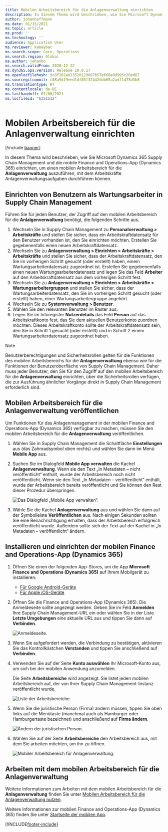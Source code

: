 ```yaml
---
title: Mobilen Arbeitsbereich für die Anlagenverwaltung einrichten
description: In diesem Thema wird beschrieben, wie Sie Microsoft Dynamics 365 Supply Chain Management und die mobile Finance and Operations-App (Dynamics 365) einrichten, um einen mobilen Arbeitsbereich für die Anlagenverwaltung auszuführen, mit dem Arbeitskräfte Anlagenverwaltungsaufgaben durchführen können.
author: johanhoffmann
ms.date: 01/15/2021
ms.topic: article
ms.prod: ''
ms.technology: ''
audience: Application User
ms.reviewer: kamaybac
ms.search.scope: Core, Operations
ms.search.region: Global
ms.author: johanho
ms.search.validFrom: 2020-12-22
ms.dyn365.ops.version: Release 10.0.17
ms.openlocfilehash: 9c8f202a813520129867b57e660e8d995c20ed87
ms.sourcegitcommit: c08a9d19eed1df03f32442ddb65a2adf1473d3b6
ms.translationtype: HT
ms.contentlocale: de-DE
ms.lasthandoff: 07/06/2021
ms.locfileid: "6351512"
---
```

# <a name="set-up-the-asset-management-mobile-workspace"></a>Mobilen Arbeitsbereich für die Anlagenverwaltung einrichten

[!include [banner](../includes/banner.md)]

In diesem Thema wird beschrieben, wie Sie Microsoft Dynamics 365 Supply Chain Management und die mobile Finance and Operations-App (Dynamics 365) einrichten, um einen mobilen Arbeitsbereich für die **Anlagenverwaltung** auszuführen, mit dem Arbeitskräfte Anlagenverwaltungsaufgaben durchführen können.

## <a name="set-up-maintenance-worker-users-in-supply-chain-management"></a>Einrichten von Benutzern als Wartungsarbeiter in Supply Chain Management

Führen Sie für jeden Benutzer, der Zugriff auf den mobilen Arbeitsbereich für die **Anlalgenverwaltung** benötigt, die folgenden Schritte aus.

1. Wechseln Sie in Supply Chain Management zu **Personalverwaltung \> Arbeitskräfte** und stellen Sie sicher, dass ein Arbeitskraftdatensatz für den Benutzer vorhanden ist, den Sie einrichten möchten. Erstellen Sie gegebenenfalls einen neuen Arbeitskraftdatensatz.
1. Wechseln Sie zu **Anlagenverwaltung \> Einrichten \> Arbeitskräfte \> Arbeitskräfte** und stellen Sie sicher, dass der Arbeitskraftdatensatz, den Sie im vorherigen Schritt gesucht (oder erstellt) haben, einem Wartungsarbeiterdatensatz zugeordnet ist. Erstellen Sie gegebenenfalls einen neuen Wartungsarbeiterdatensatz und legen Sie das Feld **Arbeiter** auf den Arbeitskraftdatensatz aus dem vorherigen Schritt fest.
1. Wechseln Sie zu **Anlagenverwaltung \> Einrichten \> Arbeitskräfte \> Wartungsarbeitergruppen** und stellen Sie sicher, dass der Wartungsarbeiterdatensatz, den Sie im vorherigen Schritt gesucht (oder erstellt) haben, einer Wartungsarbeitergruppe angehört.
1. Wechseln Sie zu **Systemverwaltung \> Benutzer**.
1. Wählen Sie den relevanten Benutzer im Raster aus.
1. Legen Sie im Inforegister **Nutzerdetails** das Feld **Person** auf das Arbeitskraftkonto fest, das Sie dem aktuellen Benutzerkonto zuordnen möchten. Dieses Arbeitskraftkonto sollte der Arbeitskraftdatensatz sein, den Sie in Schritt 1 gesucht (oder erstellt) und in Schritt 2 einem Wartungsarbeiterdatensatz zugeordnet haben.

> [!NOTE]
> Benutzerberechtigungen und Sicherheitsrollen gelten für die Funktionen des mobilen Arbeitsbereichs für die **Anlagenverwaltung** ebenso wie für die Funktionen der Benutzeroberfläche von Supply Chain Management. Daher muss jeder Benutzer, den Sie für den Zugriff auf den mobilen Arbeitsbereich für die **Anlagenverwaltung** einrichten, über die Sicherheitsrollen verfügen, die zur Ausführung ähnlicher Vorgänge direkt in Supply Chain Management erforderlich sind.

## <a name="publish-the-asset-management-mobile-workspace"></a>Mobilen Arbeitsbereich für die Anlagenverwaltung veröffentlichen

Um Funktionen für das Anlagenmanagement in der mobilen Finance and Operations-App (Dynamics 365) verfügbar zu machen, müssen Sie den mobilen Arbeitsbereich für die **Anlagenverwaltung** veröffentlichen.

1. Wählen Sie in Supply Chain Management die Schaltfläche **Einstellungen** aus (das Zahnradsymbol oben rechts) und wählen Sie dann im Menü **Mobile App** aus.
1. Suchen Sie im Dialogfeld **Mobile App verwalten** die Kachel **Anlagenverwaltung**. Wenn sie den Text „In Metadaten – nicht veröffentlicht“ enthält, wurde der Arbeitsbereich noch nicht veröffentlicht. Wenn sie den Text „In Metadaten – veröffentlicht“ enthält, wurde der Arbeitsbereich bereits veröffentlicht und Sie können den Rest dieser Prozedur überspringen.

    ![Das Dialogfeld „Mobile App verwalten“.](media/mobile-workspaces.png "Das Dialogfeld „Mobile App verwalten“")

1. Wähle Sie die Kachel **Anlagenverwaltung** aus und wählen Sie dann auf der Symbolleiste **Veröffentlichen** aus. Nach einigen Sekunden sollten Sie eine Benachrichtigung erhalten, dass der Arbeitsbereich erfolgreich veröffentlicht wurde. Außerdem sollte sich der Text auf der Kachel in „In Metadaten – veröffentlicht“ ändern.

## <a name="install-and-set-up-the-finance-and-operations-dynamics-365-mobile-app"></a>Installieren und einrichten der mobilen Finance and Operations-App (Dynamics 365)

1. Öffnen Sie einen der folgenden App-Stores, um die App **Microsoft Finance and Operations (Dynamics 365)** auf Ihrem Mobilgerät zu installieren:

    - [Für Google Android-Geräte](https://go.microsoft.com/fwlink/?linkid=850662)
    - [Für Apple iOS-Geräte](https://go.microsoft.com/fwlink/?linkid=850663)

1. Öffnen Sie die Finance and Operations-App (Dynamics 365). Die Anmeldeseite sollte angezeigt werden. Geben Sie im Feld **Anmelden** Ihre Supply Chain Management-URL ein oder wählen Sie in der Liste **Letzte Umgebungen** eine aktuelle URL aus und tippen Sie dann auf **Verbinden**.

    ![Anmeldeseite.](media/mobile-app-sign-in.png "Anmeldeseite")

1. Wenn Sie aufgefordert werden, die Verbindung zu bestätigen, aktivieren Sie das Kontrollkästchen **Verstanden** und tippen Sie anschließend auf **Verbinden**.
1. Verwenden Sie auf der Seite **Konto auswählen** Ihr Microsoft-Konto aus, um sich bei der mobilen Anwendung anzumelden.

    Die Seite **Arbeitsbereiche** wird angezeigt. Sie listet jeden mobilen Arbeitsbereich auf, der von Ihrer Supply Chain Management-Instanz veröffentlicht wurde.

    ![Liste der Arbeitsbereiche.](media/mobile-app-workspaces.png "Liste der Arbeitsbereiche")

1. Wenn Sie die juristische Person (Firma) ändern müssen, tippen Sie oben links auf die Menütaste (manchmal auch als Hamburger oder Hamburgertaste bezeichnet) und anschließend auf **Firma ändern**.

    ![Ändern der juristischen Person.](media/mobile-app-change-comp.png "Ändern der juristischen Person")

1. Wählen Sie auf der Seite **Arbeitsbereiche** den Arbeitsbereich aus, mit dem Sie arbeiten möchten, um ihn zu öffnen.

    ![Mobiler Arbeitsbereich für Anlagenverwaltung.](media/mobile-app-asset-workspace.png "Mobiler Arbeitsbereich für Anlagenverwaltung")

## <a name="work-with-the-asset-management-mobile-workspace"></a>Arbeiten mit dem mobilen Arbeitsbereich für die Anlagenverwaltung

Weitere Informationen zum Arbeiten mit dem mobilen Arbeitsbereich für die **Anlagenverwaltung** finden Sie unter [Mobilen Arbeitsbereich für die Anlagenverwaltung nutzen](asset-management-mobile-workspace.md).

Weitere Informationen zur mobilen Finance and Operations-App (Dynamics 365) finden Sie unter [Startseite der mobilen App](../../fin-ops-core/dev-itpro/mobile-apps/Mobile-app-home-page.md).


[!INCLUDE[footer-include](../../includes/footer-banner.md)]